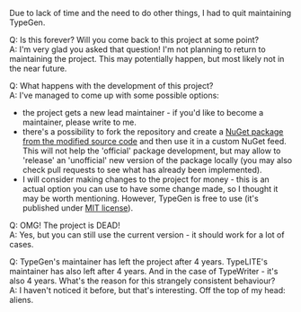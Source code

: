 Due to lack of time and the need to do other things, I had to quit maintaining TypeGen.

Q: Is this forever? Will you come back to this project at some point?\
A: I'm very glad you asked that question! I'm not planning to return to maintaining the project. This may potentially happen, but most likely not in the near future.

Q: What happens with the development of this project?\
A: I've managed to come up with some possible options:
- the project gets a new lead maintainer - if you'd like to become a maintainer, please write to me.
- there's a possibility to fork the repository and create a [NuGet package from the modified source code](https://github.com/jburzynski/TypeGen/blob/master/docs/how-to-create-nuget-from-source.md) and then use it in a custom NuGet feed. This will not help the 'official' package development, but may allow to 'release' an 'unofficial' new version of the package locally (you may also check pull requests to see what has already been implemented).
- I will consider making changes to the project for money - this is an actual option you can use to have some change made, so I thought it may be worth mentioning. However, TypeGen is free to use (it's published under [MIT license](https://github.com/jburzynski/TypeGen/blob/master/LICENSE)).

Q: OMG! The project is DEAD!\
A: Yes, but you can still use the current version - it should work for a lot of cases.

Q: TypeGen's maintainer has left the project after 4 years. TypeLITE's maintainer has also left after 4 years. And in the case of TypeWriter - it's also 4 years. What's the reason for this strangely consistent behaviour?\
A: I haven't noticed it before, but that's interesting. Off the top of my head: aliens.